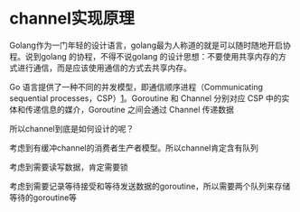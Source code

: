 # channel实现原理



Golang作为一门年轻的设计语言，golang最为人称道的就是可以随时随地开启协程。说到golang 的协程，不得不说golang 的设计思想：不要使用共享内存的方式进行通信，而是应该使用通信的方式去共享内存。



Go 语言提供了一种不同的并发模型，即通信顺序进程（Communicating sequential processes，CSP）[1](https://draveness.me/golang/docs/part3-runtime/ch06-concurrency/golang-channel/#fn:1)。Goroutine 和 Channel 分别对应 CSP 中的实体和传递信息的媒介，Goroutine 之间会通过 Channel 传递数据



所以channel到底是如何设计的呢？

考虑到有缓冲channel的消费者生产者模型。所以channel肯定含有队列

考虑到需要读写数据，肯定需要锁

考虑到需要记录等待接受和等待发送数据的goroutine，所以需要两个队列来存储等待的goroutine等